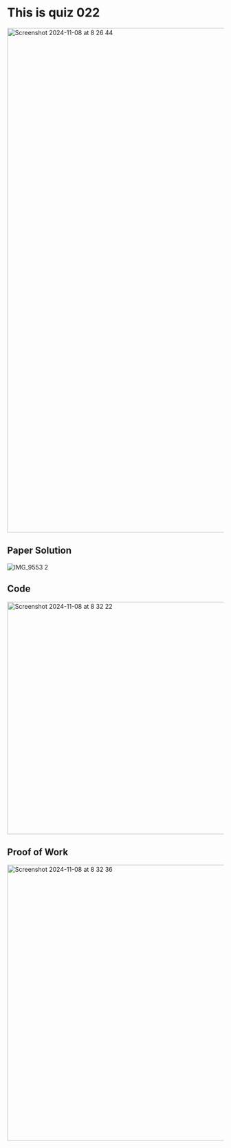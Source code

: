 # This is quiz 022
<img width="1172" alt="Screenshot 2024-11-08 at 8 26 44" src="https://github.com/user-attachments/assets/815886a6-7a5a-427a-af38-e3728bb2d0c5">

## Paper Solution
![IMG_9553 2](https://github.com/user-attachments/assets/af180263-b7a8-4ac1-ba03-6d2898f1b034)

 

## Code
<img width="540" alt="Screenshot 2024-11-08 at 8 32 22" src="https://github.com/user-attachments/assets/7d52daed-5f6b-48b7-901d-2eb78273b3ff">


## Proof of Work
<img width="641" alt="Screenshot 2024-11-08 at 8 32 36" src="https://github.com/user-attachments/assets/5b16686a-c148-4401-adad-581484472385">
